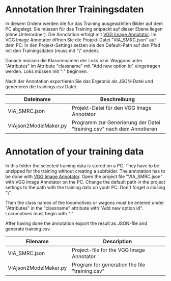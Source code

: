 # Annotation Ihrer Trainingsdaten
In diesem Ordenr werden die für das Training ausgewählten Bilder auf dem PC abgelegt. Sie müssen für das Training entpackt auf dieser Ebene liegen (ohne Unterordner). 
Die Annotation erfolgt mit [VGG Image Annotator](https://www.robots.ox.ac.uk/~vgg/software/via/).
Im VGG Image Annotator öffnen Sie die Projekt-Datei "VIA_SMRC.json" auf dem PC. In den Projekt-Settings setzen sie den Default-Path auf den Pfad 
mit den Trainingsdaten (muss mit "\\" enden). 

Danach müssen die Klassennamen der Loks bzw. Waggons unter "Attributes" im Attribute "classname" mit "Add new option id" eingetragen werden. Loks müssen mit ":" beginnen.

Nach der Annotation exportieren Sie das Ergebnis als JSON-Datei und generieren die trainings.csv Datei.

|Dateiname | Beschreibung |
|---------------- | -----------------------------------|
|VIA_SMRC.json    | Projekt-Datei für den VGG Image Annotator |
|VIAjson2ModelMaker.py | Programm zur Generierung der Datei "training.csv" nach dem Annotieren |


# Annotation of your training data
In this folder the selected training data is stored on a PC. They have to be unzipped for the training without creating a subfolder.
The annotation has to be done with [VGG Image Annotator](https://www.robots.ox.ac.uk/~vgg/software/via/).
Open the project file "VIA_SMRC.json" with VGG Image Annotator on the PC. Change the default path in the project settings to the path with 
the training data on youtr PC. Don't forget a closing "\\". 

Then the class names of the locomotives or wagons must be entered under "Attributes" in the "classname" attribute with "Add new option id". Locomotives must begin with ":"

After having done the annotation export the result as JSON-file and generate training.csv.

|Filename | Description |
|---------------- | -----------------------------------|
|VIA_SMRC.json    | Project-file for the  VGG Image Annotator |
|VIAjson2ModelMaker.py | Program for generation the file "training.csv" |
